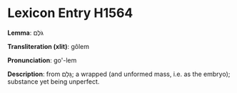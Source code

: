 # Lexicon Entry H1564

**Lemma**: גֹּלֶם

**Transliteration (xlit)**: gôlem

**Pronunciation**: go'-lem

**Description**:
from גָּלַם; a wrapped (and unformed mass, i.e. as the embryo); substance yet being unperfect.
